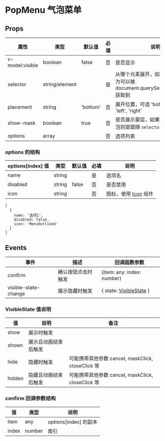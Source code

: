 # PopMenu 气泡菜单

## Props

| 属性            | 类型           | 默认值   | 必填 | 说明                                                                              |
| --------------- | -------------- | -------- | ---- | --------------------------------------------------------------------------------- |
| v-model:visible | boolean        | false    | 否   | 是否显示                                                                          |
| selector        | string/element |          | 是   | 从哪个元素展开，如果是 string，则为可以被 document.querySelector(selector) 获取到 |
| placement       | string         | 'bottom' | 否   | 展开位置，可选 'bottom', 'top', 'left', 'right'                                   |
| show-mask       | boolean        | true     | 否   | 是否展示蒙层，如果设置不展示，气泡则是跟随 `selector` 对应的元素                  |
| options         | array          |          | 否   | 选项列表                                                                          |

### options 的结构

| options[index] 值 | 类型   | 默认值 | 必填 | 说明                              |
| ----------------- | ------ | ------ | ---- | --------------------------------- |
| name              | string |        | 是   | 选项名                            |
| disabled          | string | false  | 否   | 是否禁用                          |
| icon              | string |        | 否   | 图标，使用 [Icon](./Icon.md) 组件 |

```
[
  {
    name: '选项1',
    disabled: false,
    icon: 'MenuOutlined'
  }
]
```

## Events

| 事件                 | 描述               | 回调函数参数                                                |
| -------------------- | ------------------ | ----------------------------------------------------------- |
| confirm              | 确认按钮点击时触发 | {item: any: index: number}                                  |
| visible-state-change | 展示隐藏时触发     | { state: [VisibleState](./PopMenu.md#visiblestate-值说明) } |

### VisibleState 值说明

| 值     | 说明                 | 备注                                              |
| ------ | -------------------- | ------------------------------------------------- |
| show   | 展示时触发           |                                                   |
| shown  | 展示且动画结束后触发 |                                                   |
| hide   | 隐藏时触发           | 可能携带其他参数 cancel, maskClick, closeClick 等 |
| hidden | 隐藏且动画结束后触发 | 可能携带其他参数 cancel, maskClick, closeClick 等 |

### confirm 回调参数结构

| 值    | 类型   | 说明                  |
| ----- | ------ | --------------------- |
| item  | any    | options[index] 的副本 |
| index | number | 索引                  |

